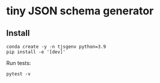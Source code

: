# tiny JSON schema generator

## Install
```
conda create -y -n tjsgenv python=3.9
pip install -e '[dev]'
```

Run tests:
```
pytest -v
```
